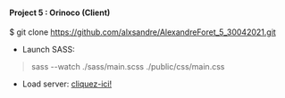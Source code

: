 #### Project 5 : Orinoco (Client)

$ git clone https://github.com/alxsandre/AlexandreForet_5_30042021.git
* Launch SASS: 
> sass --watch ./sass/main.scss ./public/css/main.css
* Load server: [cliquez-ici!](https://github.com/OpenClassrooms-Student-Center/JWDP5.git)
